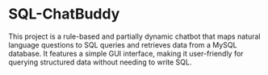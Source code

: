 # SQL-ChatBuddy
This project is a rule-based and partially dynamic chatbot that maps natural language questions to SQL queries and retrieves data from a MySQL database. It features a simple GUI interface, making it user-friendly for querying structured data without needing to write SQL.
